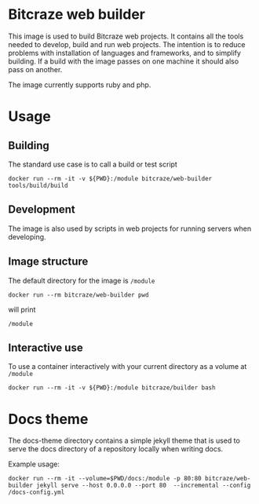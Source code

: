 # Bitcraze web builder

This image is used to build Bitcraze web projects. It contains all the tools 
needed to develop, build and run web projects. The intention is to reduce problems
with installation of languages and frameworks, and to simplify building. If a build
with the image passes on one machine it should also pass on another.

The image currently supports ruby and php.

# Usage

## Building

The standard use case is to call a build or test script  

    docker run --rm -it -v ${PWD}:/module bitcraze/web-builder tools/build/build   

## Development

The image is also used by scripts in web projects for running servers when 
developing. 

## Image structure 

The default directory for the image is `/module`

    docker run --rm bitcraze/web-builder pwd

will print

    /module

## Interactive use

To use a container interactively with your current directory as a volume at 
`/module`

    docker run --rm -it -v ${PWD}:/module bitcraze/builder bash

# Docs theme

The docs-theme directory contains a simple jekyll theme that is used to
serve the docs directory of a repository locally when writing docs.

Example usage:
 
    docker run --rm -it --volume=$PWD/docs:/module -p 80:80 bitcraze/web-builder jekyll serve --host 0.0.0.0 --port 80  --incremental --config /docs-config.yml  
